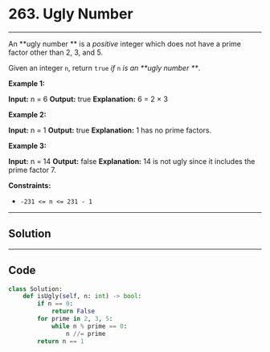 # 263. Ugly Number

---

An **ugly number ** is a _positive_ integer which does not have a prime factor other than 2, 3, and 5.

Given an integer `n`, return `true` _if_ `n` _is an **ugly number **_.

 

**Example 1:**


**Input:** n = 6
**Output:** true
**Explanation:** 6 = 2 × 3


**Example 2:**


**Input:** n = 1
**Output:** true
**Explanation:** 1 has no prime factors.


**Example 3:**


**Input:** n = 14
**Output:** false
**Explanation:** 14 is not ugly since it includes the prime factor 7.


 

**Constraints:**

  * `-231 <= n <= 231 - 1`

---

## Solution



---

## Code
```python
class Solution:
    def isUgly(self, n: int) -> bool:
        if n == 0:
            return False
        for prime in 2, 3, 5:
            while n % prime == 0:
                n //= prime
        return n == 1
```
